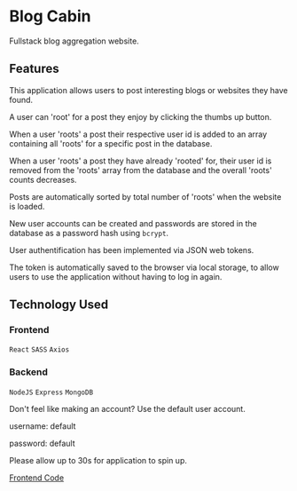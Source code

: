 # Blog Cabin

Fullstack blog aggregation website. 

## Features
This application allows users to post interesting blogs or websites they have found.

A user can 'root' for a post they enjoy by clicking the thumbs up button.

When a user 'roots' a post their respective user id is added to an array containing all 'roots' for a specific post in the database.

When a user 'roots' a post they have already 'rooted' for, their user id is removed from the 'roots' array from the database and the overall 'roots' counts decreases.

Posts are automatically sorted by total number of 'roots' when the website is loaded. 

New user accounts can be created and passwords are stored in the database as a password hash using ```bcrypt```.

User authentification has been implemented via JSON web tokens. 

The token is automatically saved to the browser via local storage, to allow users to use the application without having to log in again.

## Technology Used

### Frontend
```React``` ```SASS``` ```Axios```

### Backend
```NodeJS``` ```Express```  ```MongoDB```


Don't feel like making an account?
Use the default user account. 

username: default

password: default

Please allow up to 30s for application to spin up.

[Frontend Code](https://github.com/jakefrancis/blogcabin-frontend)
